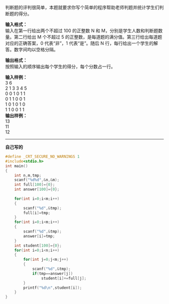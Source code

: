 判断题的评判很简单，本题就要求你写个简单的程序帮助老师判题并统计学生们判断题的得分。

**输入格式：**  
输入在第一行给出两个不超过 100 的正整数 N 和 M，分别是学生人数和判断题数量。第二行给出 M 个不超过 5 的正整数，是每道题的满分值。第三行给出每道题对应的正确答案，0 代表“非”，1 代表“是”。随后 N 行，每行给出一个学生的解答。数字间均以空格分隔。

**输出格式：**  
按照输入的顺序输出每个学生的得分，每个分数占一行。

**输入样例：**  
3 6  
2 1 3 3 4 5  
0 0 1 0 1 1  
0 1 1 0 0 1  
1 0 1 0 1 0  
1 1 0 0 1 1  
**输出样例：**   
13  
11  
12


---
**自己写的**
```c
#define _CRT_SECURE_NO_WARNINGS 1
#include<stdio.h>
int main()
{
    int n,m,tmp;
    scanf("%d%d",&n,&m);
    int full[100]={0};
    int answer[100]={0};
    
    for(int i=0;i<m;i++)
    {
        scanf("%d",&tmp);
        full[i]=tmp;
    }
    for(int i=0;i<m;i++)
    {
        scanf("%d",&tmp);
        answer[i]=tmp;
    }
    int student[100]={0};
    for(int i=0;i<n;i++)
    {
        for(int j=0;j<m;j++)
        {
            scanf("%d",&tmp);
            if(tmp==answer[j])
                student[i]+=full[j];
        }
        printf("%d\n",student[i]);
    }
}
```